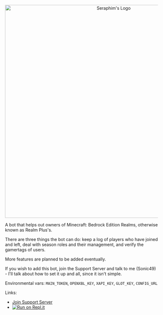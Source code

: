 <p align="center">
  <img src="https://cdn.discordapp.com/attachments/775932004985208853/846987950058635274/BedrockRealmBotBanner.png" alt="Seraphim's Logo" width="700"/>
</p>

A bot that helps out owners of Minecraft: Bedrock Edition Realms, otherwise known as Realm Plus's.

There are three things the bot can do: keep a log of players who have joined and left, deal with season roles and their management, and verify the gamertags of users.

More features are planned to be added eventually.

If you wish to add this bot, join the Support Server and talk to me (Sonic49) - I'll talk about how to set it up and all, since it isn't simple.

Environmental vars: `MAIN_TOKEN`, `OPENXBL_KEY`, `XAPI_KEY`, `GLOT_KEY`, `CONFIG_URL`

Links:

* [Join Support Server](https://discord.gg/NSdetwGjpK)
* [![Run on Repl.it](https://repl.it/badge/github/Sonic4999/GenericRealmBot)](https://repl.it/github/Sonic4999/GenericRealmBot)
